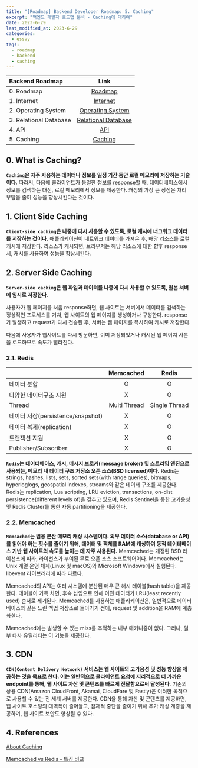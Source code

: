 ```yaml
---
title: "[Roadmap] Backend Developer Roadmap: 5. Caching"
excerpt: "백엔드 개발자 로드맵 분석 - Caching에 대하여"
date: 2023-6-29
last_modified_at: 2023-6-29
categories:
  - essay
tags:
  - roadmap
  - backend
  - caching
---
```


|Backend Roadmap|Link|
|:---|:---:|
|0. Roadmap|[Roadmap](https://roadmap.sh/backend)|
|1. Internet|[Internet](https://burningfalls.github.io/essay/backend-roadmap-internet/)|
|2. Operating System|[Operating System](https://burningfalls.github.io/essay/backend-roadmap-os/)|
|3. Relational Database|[Relational Database](https://burningfalls.github.io/essay/backend-roadmap-relational-database/)|
|4. API|[API](https://burningfalls.github.io/essay/backend-roadmap-api/)|
|5. Caching|[Caching](https://burningfalls.github.io/essay/backend-roadmap-caching/)|

## 0. What is Caching?

**`Caching`은 자주 사용하는 데이터나 정보를 일정 기간 동안 로컬 메모리에 저장하는 기술이다.** 따라서, 다음에 클라이언트가 동일한 정보를 response할 때, 데이터베이스에서 정보를 검색하는 대신, 로컬 메모리에서 정보를 제공한다. 캐싱의 가장 큰 장점은 처리 부담을 줄여 성능을 향상시킨다는 것이다.

## 1. Client Side Caching

**`Client-side caching`은 나중에 다시 사용할 수 있도록, 로컬 캐시에 너크워크 데이터를 저장하는 것이다.** 애플리케이션이 네트워크 데이터를 가져온 후, 해당 리소스를 로컬 캐시에 저장한다. 리소스가 캐시되면, 브라우저는 해당 리소스에 대한 향후 response 시, 캐시를 사용하여 성능을 향상시킨다.

## 2. Server Side Caching

**`Server-side caching`은 웹 파일과 데이터를 나중에 다시 사용할 수 있도록, 원본 서버에 임시로 저장한다.**

사용자가 웹 페이지를 처음 response하면, 웹 사이트는 서버에서 데이터를 검색하는 정상적인 프로세스를 거쳐, 웹 사이트의 웹 페이지를 생성하거나 구성한다. response가 발생하고 request가 다시 전송된 후, 서버는 웹 페이지를 복사하여 캐시로 저장한다.

다음에 사용자가 웹사이트를 다시 방문하면, 이미 저장되었거나 캐시된 웹 페이지 사본을 로드하므로 속도가 빨라진다.

### 2.1. Redis

||Memcached|Redis|
|:--|:--:|:--:|
|데이터 분할|O|O|
|다양한 데이터구조 지원|X|O|
|Thread|Multi Thread|Single Thread|
|데이터 저장(persistence/snapshot)|X|O|
|데이터 복제(replication)|X|O|
|트랜잭션 지원|X|O|
|Publisher/Subscriber|X|O|

**`Redis`는 데이터베이스, 캐시, 메시지 브로커(message broker) 및 스트리밍 엔진으로 사용되는, 메모리 내 데이터 구조 저장소 오픈 소스(BSD licensed)이다.** Redis는 strings, hashes, lists, sets, sorted sets(with range queries), bitmaps, hyperloglogs, geospatial indexes, streams와 같은 데이터 구조를 제공한다. Redis는 replication, Lua scripting, LRU eviction, transactions, on-dist persistence(different levels of)을 갖추고 있으며, Redis Sentinel을 통한 고가용성 및 Redis Cluster를 통한 자동 partitioning을 제공한다.

### 2.2. Memcached

**`Memcached`는 범용 분산 메모리 캐싱 시스템이다. 외부 데이터 소스(database or API)를 읽어야 하는 횟수를 줄이기 위해, 데이터 및 객체를 RAM에 캐싱하여 동적 데이터베이스 기반 웹 사이트의 속도를 높이는 데 자주 사용된다.** Memcached는 개정된 BSD 라이선스에 따라, 라이선스가 부여된 무료 오픈 소스 소프트웨어이다. Memcached는 Unix 계열 운영 체제(Linux 및 macOS)와 Microsoft Windows에서 실행된다. libevent 라이브러리에 따라 다르다.

Memcached의 API는 여러 시스템에 분산된 매우 큰 해시 테이블(hash table)을 제공한다. 테이블이 가득 차면, 후속 삽입으로 인해 이전 데이터가 LRU(least recently used) 순서로 제거된다. Memcached를 사용하는 애플리케이션은, 일반적으로 데이터베이스와 같은 느린 백업 저장소로 돌아가기 전에, request 및 addition을 RAM에 계층화한다.

Memcached에는 발생할 수 있는 miss를 추적하는 내부 매커니즘이 없다. 그러나, 일부 타사 유틸리티는 이 기능을 제공한다.

## 3. CDN

**`CDN(Content Delivery Network)` 서비스는 웹 사이트의 고가용성 및 성능 향상을 제공하는 것을 목표로 한다. 이는 일반적으로 클라이언트 요청에 지리적으로 더 가까운 endpoint를 통해, 웹 사이트 자산 및 콘텐츠를 빠르게 전달함으로써 달성된다.** 기존의 상용 CDN(Amazon CloudFront, Akamai, CloudFare 및 Fastly)은 이러한 목적으로 사용할 수 있는 전 세계 서버를 제공한다. CDN을 통해 자산 및 콘텐츠를 제공하면, 웹 사이트 호스팅의 대역폭이 줄어들고, 잠재적 중단을 줄이기 위해 추가 캐싱 계층을 제공하며, 웹 사이트 보안도  향상될 수 있다.

## 4. References

[About Caching](https://roadmap.sh/backend)

[Memcached vs Redis - 특징 비교](https://luran.me/359)